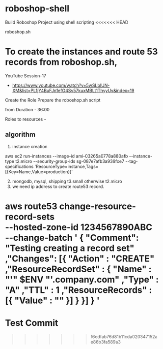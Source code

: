 # roboshop-shell
Build Roboshop Project using shell scripting
<<<<<<< HEAD

roboshop.sh

# To create the instances and route 53 records from roboshop.sh, 

YouTube Session-17
 - https://www.youtube.com/watch?v=5wSLbIUN-XM&list=PL1jY4BuFJn1efO4Sv57kuxMBLt1ThyyUv&index=19

 Create the Role
 Prepare the roboshop.sh script

 from Duration - 36:00

 Roles to resources - 


algorithm
---------------
1. instance creation

aws ec2 run-instances --image-id ami-03265a0778a880afb --instance-type t2.micro --security-group-ids sg-087e7afb3a936fce7 --tag-specifications 'ResourceType=instance,Tags=[{Key=Name,Value=production}]' 

2. mongodb, mysql, shipping t3.small otherwise t2.micro
3. we need ip address to create route53 record.


aws route53 change-resource-record-sets \
  --hosted-zone-id 1234567890ABC \
  --change-batch '
  {
    "Comment": "Testing creating a record set"
    ,"Changes": [{
      "Action"              : "CREATE"
      ,"ResourceRecordSet"  : {
        "Name"              : "'" $ENV "'.company.com"
        ,"Type"             : "A"
        ,"TTL"              : 1
        ,"ResourceRecords"  : [{
            "Value"         : ""
        }]
      }
    }]
  }
  '
=======
# Test Commit

>>>>>>> f6edfab76d81b11cda020347152ae86b3fa589a3
